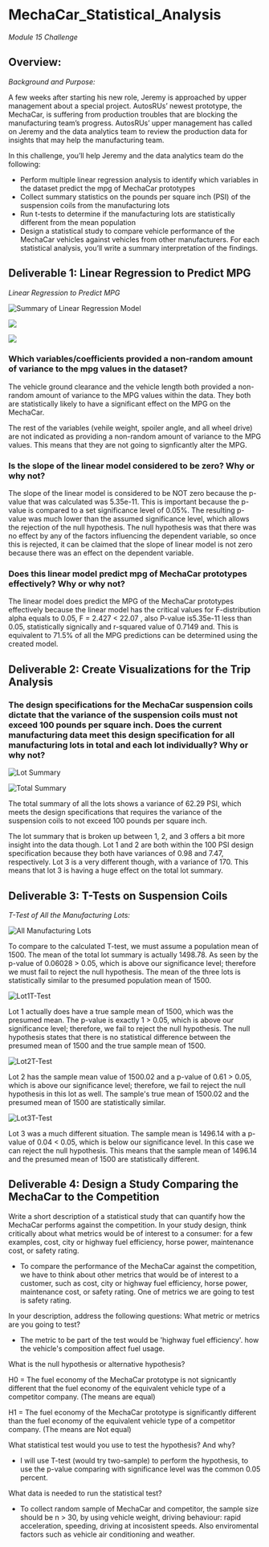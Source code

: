 # MechaCar_Statistical_Analysis
*Module 15 Challenge*

## Overview: 

*Background and Purpose:*

A few weeks after starting his new role, Jeremy is approached by upper management about a special project. AutosRUs’ newest prototype, the MechaCar, is suffering from production troubles that are blocking the manufacturing team’s progress. AutosRUs’ upper management has called on Jeremy and the data analytics team to review the production data for insights that may help the manufacturing team.

In this challenge, you’ll help Jeremy and the data analytics team do the following:

- Perform multiple linear regression analysis to identify which variables in the dataset predict the mpg of MechaCar prototypes
- Collect summary statistics on the pounds per square inch (PSI) of the suspension coils from the manufacturing lots
- Run t-tests to determine if the manufacturing lots are statistically different from the mean population
- Design a statistical study to compare vehicle performance of the MechaCar vehicles against vehicles from other manufacturers. For each statistical analysis, you’ll write a summary interpretation of the findings.

## Deliverable 1: Linear Regression to Predict MPG

*Linear Regression to Predict MPG*

![Summary of Linear Regression Model](https://github.com/nadiezhdamhb/MechaCar_Statistical_Analysis/blob/main/Resources/LRtopredictMPG.png)


![](https://github.com/nadiezhdamhb/MechaCar_Statistical_Analysis/blob/main/Resources/MPG2.png)


![](https://github.com/nadiezhdamhb/MechaCar_Statistical_Analysis/blob/main/Resources/coefficients.png)


### Which variables/coefficients provided a non-random amount of variance to the mpg values in the dataset?

The vehicle ground clearance and the vehicle length both provided a non-random amount of variance to the MPG values within the data. They both are statistically likely to have a significant effect on the MPG on the MechaCar. 

The rest of the variables (vehile weight, spoiler angle, and all wheel drive) are not indicated as providing a non-random amount of variance to the MPG values. This means that they are not going to signficantly alter the MPG.

### Is the slope of the linear model considered to be zero? Why or why not?

The slope of the linear model is considered to be NOT zero because the p-value that was calculated was 5.35e-11. This is important because the p-value is compared to a set significance level of 0.05%. The resulting p-value was much lower than the assumed significance level, which allows the rejection of the null hypothesis. The null hypothesis was that there was no effect by any of the factors influencing the dependent variable, so once this is rejected, it can be claimed that the slope of linear model is not zero because there was an effect on the dependent variable. 

### Does this linear model predict mpg of MechaCar prototypes effectively? Why or why not?

The linear model does predict the MPG of the MechaCar prototypes effectively because the linear model has the critical values for F-distribution alpha equals to 0.05, F = 2.427 < 22.07 , also P-value is5.35e-11 less than 0.05, statistically signically and r-squared value of 0.7149 and. This is equivalent to 71.5% of all the MPG predictions can be determined using the created model. 

## Deliverable 2: Create Visualizations for the Trip Analysis

### The design specifications for the MechaCar suspension coils dictate that the variance of the suspension coils must not exceed 100 pounds per square inch. Does the current manufacturing data meet this design specification for all manufacturing lots in total and each lot individually? Why or why not?

![Lot Summary](https://github.com/nadiezhdamhb/MechaCar_Statistical_Analysis/blob/main/Resources/lot_summary.png)

![Total Summary](https://github.com/nadiezhdamhb/MechaCar_Statistical_Analysis/blob/main/Resources/total_summary.png)

The total summary of all the lots shows a variance of 62.29 PSI, which meets the design specifications that requires the variance of the suspension coils to not exceed 100 pounds per square inch. 

The lot summary that is broken up between 1, 2, and 3 offers a bit more insight into the data though. Lot 1 and 2 are both within the 100 PSI design specification because they both have variances of 0.98 and 7.47, respectively. Lot 3 is a very different though, with a variance of 170. This means that lot 3 is having a huge effect on the total lot summary.

## Deliverable 3: T-Tests on Suspension Coils

*T-Test of All the Manufacturing Lots:*

![All Manufacturing Lots](https://github.com/nadiezhdamhb/MechaCar_Statistical_Analysis/blob/main/Resources/t_test_suspension_coil.png)

To compare to the calculated T-test, we must assume a population mean of 1500. The mean of the total lot summary is actually 1498.78. As seen by the p-value of 0.06028 > 0.05, which is above our significance level; therefore we must fail to reject the null hypothesis. The mean of the three lots is statistically similar to the presumed population mean of 1500.

![Lot1T-Test](https://github.com/nadiezhdamhb/MechaCar_Statistical_Analysis/blob/main/Resources/t_test_lot_1.png)

Lot 1 actually does have a true sample mean of 1500, which was the presumed mean. The p-value is exactly 1 > 0.05, which is above our significance level; therefore, we fail to reject the null hypothesis. The null hypothesis states that there is no statistical difference between the presumed mean of 1500 and the true sample mean of 1500.

![Lot2T-Test](https://github.com/nadiezhdamhb/MechaCar_Statistical_Analysis/blob/main/Resources/t_test_lot_2.png)

Lot 2 has the sample mean value of 1500.02 and a p-value of 0.61 > 0.05, which is above our significance level; therefore, we fail to reject the null hypothesis in this lot as well. The sample's true mean of 1500.02 and the presumed mean of 1500 are statistically similar. 

![Lot3T-Test](https://github.com/nadiezhdamhb/MechaCar_Statistical_Analysis/blob/main/Resources/t_test_lot_3.png)

Lot 3 was a much different situation. The sample mean is 1496.14 with a p-value of 0.04 < 0.05, which is below our significance level. In this case we can reject the null hypothesis. This means that the sample mean of 1496.14 and the presumed mean of 1500 are statistically different. 

## Deliverable 4: Design a Study Comparing the MechaCar to the Competition

Write a short description of a statistical study that can quantify how the MechaCar performs against the competition. In your study design, think critically about what metrics would be of interest to a consumer: for a few examples, cost, city or highway fuel efficiency, horse power, maintenance cost, or safety rating.

- To compare the performance of the MechaCar against the competition, we have to think about other metrics that would be of interest to a customer, such as cost, city or highway fuel efficiency, horse power, maintenance cost, or safety rating. One of metrics we are going to test is safety rating.

In your description, address the following questions:
What metric or metrics are you going to test?

- The metric to be part of the test would be 'highway fuel efficiency'. how the vehicle's composition affect fuel usage.

What is the null hypothesis or alternative hypothesis?

H0 = The fuel economy of the MechaCar prototype is not signicantly different that the fuel economy of the equivalent vehicle type of a competitor company.
(The means are equal)

H1 = The fuel economy of the MechaCar prototype is significantly different than the fuel economy of the equivalent vehicle type of a competitor company.
(The means are Not equal)

What statistical test would you use to test the hypothesis? And why?

- I will use T-test (would try two-sample) to perform the hypothesis, to use the p-value comparing with significance level was the common 0.05 percent.

What data is needed to run the statistical test?

- To collect random sample of MechaCar and competitor, the sample size should be n > 30, by using vehicle weight, driving behaviour: rapid acceleration, speeding, driving at incosistent speeds. Also enviromental factors such as vehicle air conditioning and weather. 
